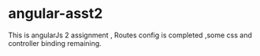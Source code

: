 angular-asst2
=============

This is angularJs 2 assignment , Routes config is completed ,some css and controller binding remaining.

